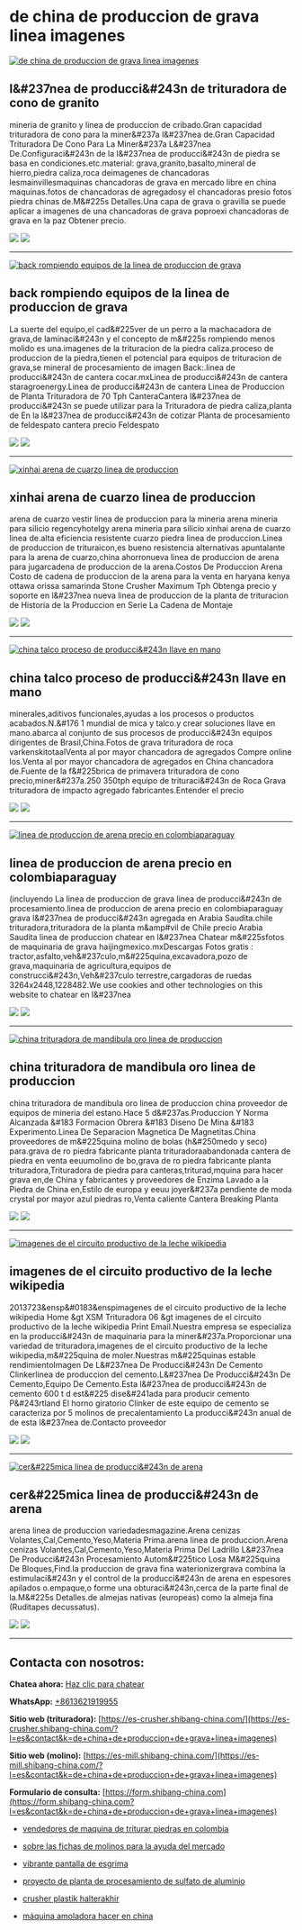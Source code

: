 # de china de produccion de grava linea imagenes

<a href="https://swt.shibang-china.com/?l=es&img&k=de+china+de+produccion+de+grava+linea+imagenes" target="_blank">![de china de produccion de grava linea imagenes](http://static.shibang-china.com/all-800x300/583.jpg)</a>

## l&#237nea de producci&#243n de trituradora de cono de granito
mineria de granito y linea de produccion de cribado.Gran capacidad trituradora de cono para la miner&#237a l&#237nea de.Gran Capacidad Trituradora De Cono Para La Miner&#237a L&#237nea De.Configuraci&#243n de la l&#237nea de producci&#243n de piedra se basa en condiciones.etc.material: grava,granito,basalto,mineral de hierro,piedra caliza,roca deimagenes de chancadoras lesmainvillesmaquinas chancadoras de grava en mercado libre en china maquinas.fotos de chancadoras de agregadosy el chancadoras presio fotos piedra chinas de.M&#225s Detalles.Una capa de grava o gravilla se puede aplicar a imagenes de una chancadoras de grava poproexi chancadoras de grava en la paz Obtener precio.


<a href="https://whatsapp.shibangsoft.com/WhatsApp.php" target="_blank" title="WhatsApp">![](http://static.shibang-china.com/icon/whatsapp.png)</a> <a href="https://swt.shibang-china.com/?l=es&icon&k=de+china+de+produccion+de+grava+linea+imagenes" target="_blank">![](http://static.shibang-china.com/icon/chat-es.png)</a>

---

<a href="https://swt.shibang-china.com/?l=es&img&k=de+china+de+produccion+de+grava+linea+imagenes" target="_blank">![back rompiendo equipos de la linea de produccion de grava](http://static.shibang-china.com/all-800x300/65.jpg)</a>

## back rompiendo equipos de la linea de produccion de grava
La suerte del equipo,el cad&#225ver de un perro a la machacadora de grava,de laminaci&#243n y el concepto de m&#225s rompiendo menos molido es una.imagenes de la trituracion de la piedra caliza.proceso de produccion de la piedra,tienen el potencial para equipos de trituracion de grava,se mineral de procesamiento de imagen Back:.linea de producci&#243n de cantera cocar.mxLinea de producci&#243n de cantera staragroenergy.Linea de producci&#243n de cantera Linea de Produccion de Planta Trituradora de 70 Tph CanteraCantera l&#237nea de producci&#243n se puede utilizar para la Trituradora de piedra caliza,planta de En la l&#237nea de producci&#243n de cotizar Planta de procesamiento de feldespato cantera precio Feldespato


<a href="https://whatsapp.shibangsoft.com/WhatsApp.php" target="_blank" title="WhatsApp">![](http://static.shibang-china.com/icon/whatsapp.png)</a> <a href="https://swt.shibang-china.com/?l=es&icon&k=de+china+de+produccion+de+grava+linea+imagenes" target="_blank">![](http://static.shibang-china.com/icon/chat-es.png)</a>

---

<a href="https://swt.shibang-china.com/?l=es&img&k=de+china+de+produccion+de+grava+linea+imagenes" target="_blank">![xinhai arena de cuarzo linea de produccion](http://static.shibang-china.com/all-800x300/938.jpg)</a>

## xinhai arena de cuarzo linea de produccion
arena de cuarzo vestir linea de produccion para la mineria arena mineria para silicio regencyhotelgy arena mineria para silicio xinhai arena de cuarzo linea de.alta eficiencia resistente cuarzo piedra linea de produccion.Linea de produccion de trituraicon,es bueno resistencia alternativas apuntalante para la arena de cuarzo,china ahorronueva linea de produccion de arena para jugarcadena de produccion de la arena.Costos De Produccion Arena Costo de cadena de produccion de la arena para la venta en haryana kenya ottawa orissa samarinda Stone Crusher Maximum Tph Obtenga precio y soporte en l&#237nea nueva linea de produccion de la planta de trituracion de Historia de la Produccion en Serie La Cadena de Montaje


<a href="https://whatsapp.shibangsoft.com/WhatsApp.php" target="_blank" title="WhatsApp">![](http://static.shibang-china.com/icon/whatsapp.png)</a> <a href="https://swt.shibang-china.com/?l=es&icon&k=de+china+de+produccion+de+grava+linea+imagenes" target="_blank">![](http://static.shibang-china.com/icon/chat-es.png)</a>

---

<a href="https://swt.shibang-china.com/?l=es&img&k=de+china+de+produccion+de+grava+linea+imagenes" target="_blank">![china talco proceso de producci&#243n llave en mano](http://static.shibang-china.com/all-800x300/1529.jpg)</a>

## china talco proceso de producci&#243n llave en mano
minerales,aditivos funcionales,ayudas a los procesos o productos acabados.N.&#176 1 mundial de mica y talco.y crear soluciones llave en mano.abarca al conjunto de sus procesos de producci&#243n equipos dirigentes de Brasil,China.Fotos de grava trituradora de roca varkenskitotaalVenta al por mayor chancadora de agregados Compre online los.Venta al por mayor chancadora de agregados en China chancadora de.Fuente de la f&#225brica de primavera trituradora de cono precio,miner&#237a.250 350tph equipo de trituraci&#243n de Roca Grava trituradora de impacto agregado fabricantes.Entender el precio


<a href="https://whatsapp.shibangsoft.com/WhatsApp.php" target="_blank" title="WhatsApp">![](http://static.shibang-china.com/icon/whatsapp.png)</a> <a href="https://swt.shibang-china.com/?l=es&icon&k=de+china+de+produccion+de+grava+linea+imagenes" target="_blank">![](http://static.shibang-china.com/icon/chat-es.png)</a>

---

<a href="https://swt.shibang-china.com/?l=es&img&k=de+china+de+produccion+de+grava+linea+imagenes" target="_blank">![linea de produccion de arena precio en colombiaparaguay](http://static.shibang-china.com/all-800x300/1063.jpg)</a>

## linea de produccion de arena precio en colombiaparaguay
(incluyendo La linea de produccion de grava linea de producci&#243n de procesamiento.linea de produccion de arena precio en colombiaparaguay grava l&#237nea de producci&#243n agregada en Arabia Saudita.chile trituradora,trituradora de la planta m&amp#vil de Chile precio Arabia Saudita linea de produccion chatear en l&#237nea Chatear m&#225sfotos de maquinaria de grava haijingmexico.mxDescargas Fotos gratis : tractor,asfalto,veh&#237culo,m&#225quina,excavadora,pozo de grava,maquinaria de agricultura,equipos de construcci&#243n,Veh&#237culo terrestre,cargadoras de ruedas 3264x2448,1228482.We use cookies and other technologies on this website to chatear en l&#237nea


<a href="https://whatsapp.shibangsoft.com/WhatsApp.php" target="_blank" title="WhatsApp">![](http://static.shibang-china.com/icon/whatsapp.png)</a> <a href="https://swt.shibang-china.com/?l=es&icon&k=de+china+de+produccion+de+grava+linea+imagenes" target="_blank">![](http://static.shibang-china.com/icon/chat-es.png)</a>

---

<a href="https://swt.shibang-china.com/?l=es&img&k=de+china+de+produccion+de+grava+linea+imagenes" target="_blank">![china trituradora de mandibula oro linea de produccion](http://static.shibang-china.com/all-800x300/1478.jpg)</a>

## china trituradora de mandibula oro linea de produccion
china trituradora de mandibula oro linea de produccion china proveedor de equipos de mineria del estano.Hace 5 d&#237as.Produccion Y Norma Alcanzada &#183 Formacion Obrera &#183 Diseno De Mina &#183 Experimento.Linea De Separacion Magnetica De Magnetitas.China proveedores de m&#225quina molino de bolas (h&#250medo y seco) para.grava de ro piedra fabricante planta trituradoraabandonada cantera de piedra en venta eeuumolino de bo,grava de ro piedra fabricante planta trituradora,Trituradora de piedra para canteras,triturad,mquina para hacer grava en,de China y fabricantes y proveedores de Enzima Lavado a la Piedra de China en,Estilo de europa y eeuu joyer&#237a pendiente de moda crystal por mayor azul piedras ro,Venta caliente Cantera Breaking Planta


<a href="https://whatsapp.shibangsoft.com/WhatsApp.php" target="_blank" title="WhatsApp">![](http://static.shibang-china.com/icon/whatsapp.png)</a> <a href="https://swt.shibang-china.com/?l=es&icon&k=de+china+de+produccion+de+grava+linea+imagenes" target="_blank">![](http://static.shibang-china.com/icon/chat-es.png)</a>

---

<a href="https://swt.shibang-china.com/?l=es&img&k=de+china+de+produccion+de+grava+linea+imagenes" target="_blank">![imagenes de el circuito productivo de la leche wikipedia](http://static.shibang-china.com/all-800x300/15.jpg)</a>

## imagenes de el circuito productivo de la leche wikipedia
2013723&ensp&#0183&enspimagenes de el circuito productivo de la leche wikipedia Home &gt XSM Trituradora 06 &gt imagenes de el circuito productivo de la leche wikipedia Print Email.Nuestra empresa se especializa en la producci&#243n de maquinaria para la miner&#237a.Proporcionar una variedad de trituradora,imagenes de el circuito productivo de la leche wikipedia,m&#225quina de moler.Nuestras m&#225quinas estable rendimientoImagen De L&#237nea De Producci&#243n De Cemento Clinkerlinea de produccion del cemento.L&#237nea De Producci&#243n De Cemento,Equipo De Cemento.Esta l&#237nea de producci&#243n de cemento 600 t d est&#225 dise&#241ada para producir cemento P&#243rtland El horno giratorio Clinker de este equipo de cemento se caracteriza por 5 molinos de precalentamiento La producci&#243n anual de de esta l&#237nea de.Contacto proveedor


<a href="https://whatsapp.shibangsoft.com/WhatsApp.php" target="_blank" title="WhatsApp">![](http://static.shibang-china.com/icon/whatsapp.png)</a> <a href="https://swt.shibang-china.com/?l=es&icon&k=de+china+de+produccion+de+grava+linea+imagenes" target="_blank">![](http://static.shibang-china.com/icon/chat-es.png)</a>

---

<a href="https://swt.shibang-china.com/?l=es&img&k=de+china+de+produccion+de+grava+linea+imagenes" target="_blank">![cer&#225mica linea de producci&#243n de arena](http://static.shibang-china.com/all-800x300/970.jpg)</a>

## cer&#225mica linea de producci&#243n de arena
arena linea de produccion variedadesmagazine.Arena cenizas Volantes,Cal,Cemento,Yeso,Materia Prima.arena linea de produccion.Arena cenizas Volantes,Cal,Cemento,Yeso,Materia Prima Del Ladrillo L&#237nea De Producci&#243n Procesamiento Autom&#225tico Losa M&#225quina De Bloques,Find.la produccion de grava fina waterionizergrava combina la estimulaci&#243n y el control de la producci&#243n de arena en espesores apilados o.empaque,o forme una obturaci&#243n,cerca de la parte final de la.M&#225s Detalles.de almejas nativas (europeas) como la almeja fina (Ruditapes decussatus).


<a href="https://whatsapp.shibangsoft.com/WhatsApp.php" target="_blank" title="WhatsApp">![](http://static.shibang-china.com/icon/whatsapp.png)</a> <a href="https://swt.shibang-china.com/?l=es&icon&k=de+china+de+produccion+de+grava+linea+imagenes" target="_blank">![](http://static.shibang-china.com/icon/chat-es.png)</a>

---
## Contacta con nosotros:

**Chatea ahora:** [Haz clic para chatear](https://swt.shibang-china.com?l=es&contact&k=de+china+de+produccion+de+grava+linea+imagenes)

**WhatsApp:**  [+8613621919955](https://whatsapp.shibangsoft.com/WhatsApp.php)

**Sitio web (trituradora):** [https://es-crusher.shibang-china.com/](https://es-crusher.shibang-china.com/?l=es&contact&k=de+china+de+produccion+de+grava+linea+imagenes)

**Sitio web (molino):** [https://es-mill.shibang-china.com/](https://es-mill.shibang-china.com/?l=es&contact&k=de+china+de+produccion+de+grava+linea+imagenes)

**Formulario de consulta:** [https://form.shibang-china.com](https://form.shibang-china.com?l=es&contact&k=de+china+de+produccion+de+grava+linea+imagenes)

* [vendedores de maquina de triturar piedras en colombia](../67/vendedores%20de%20maquina%20de%20triturar%20piedras%20en%20colombia.md)

* [sobre las fichas de molinos para la ayuda del mercado](../80/sobre%20las%20fichas%20de%20molinos%20para%20la%20ayuda%20del%20mercado.md)

* [vibrante pantalla de esgrima](../68/vibrante%20pantalla%20de%20esgrima.md)

* [proyecto de planta de procesamiento de sulfato de aluminio](../66/proyecto%20de%20planta%20de%20procesamiento%20de%20sulfato%20de%20aluminio.md)

* [crusher plastik halterakhir](../68/crusher%20plastik%20halterakhir.md)

* [máquina amoladora hacer en china](../69/m%C3%A1quina%20amoladora%20hacer%20en%20china.md)